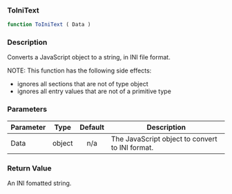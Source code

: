 <!-- api/ToIniText.md -->

### ToIniText

```js
function ToIniText ( Data )
```

### Description

Converts a JavaScript object to a string, in INI file format.

NOTE: This function has the following side effects:
- ignores all sections that are not of type object
- ignores all entry values that are not of a primitive type


### Parameters

| Parameter	| Type     	| Default 	| Description	|
|-----------|:--------:	|:-------:	|-------------	|
| Data		| object 	| n/a     	| The JavaScript object to convert to INI format. |


### Return Value

An INI fomatted string.

